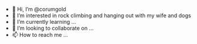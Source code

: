- 👋 Hi, I’m @corumgold
- 👀 I’m interested in rock climbing and hanging out with my wife and dogs
- 🌱 I’m currently learning ...
- 💞️ I’m looking to collaborate on ...
- 📫 How to reach me ...

<!---
corumgold/corumgold is a ✨ special ✨ repository because its `README.md` (this file) appears on your GitHub profile.
You can click the Preview link to take a look at your changes.
--->
